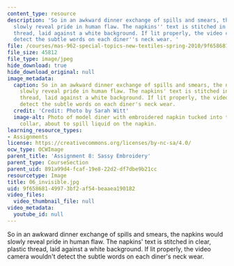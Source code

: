 ```yaml
---
content_type: resource
description: 'So in an awkward dinner exchange of spills and smears, the napkins would
  slowly reveal pride in human flaw. The napkins'' text is stitched in clear, plastic
  thread, laid against a white background. If lit properly, the video camera wouldn''t
  detect the subtle words on each diner''s neck wear. '
file: /courses/mas-962-special-topics-new-textiles-spring-2010/9f65868149973bf2af54beaaea190182_06_invisible.jpg
file_size: 45812
file_type: image/jpeg
hide_download: true
hide_download_original: null
image_metadata:
  caption: So in an awkward dinner exchange of spills and smears, the napkins would
    slowly reveal pride in human flaw. The napkins' text is stitched in clear, plastic
    thread, laid against a white background. If lit properly, the video camera wouldn't
    detect the subtle words on each diner's neck wear.
  credit: 'Credit: Photo by Sarah Witt'
  image-alt: Photo of model diner with embroidered napkin tucked into their shirt
    collar, about to spill liquid on the napkin.
learning_resource_types:
- Assignments
license: https://creativecommons.org/licenses/by-nc-sa/4.0/
ocw_type: OCWImage
parent_title: 'Assignment 8: Sassy Embroidery'
parent_type: CourseSection
parent_uid: 891a99d4-fcaf-19e8-22d2-df7dbe9b21cc
resourcetype: Image
title: 06_invisible.jpg
uid: 9f658681-4997-3bf2-af54-beaaea190182
video_files:
  video_thumbnail_file: null
video_metadata:
  youtube_id: null
---
```

So in an awkward dinner exchange of spills and smears, the napkins would slowly reveal pride in human flaw. The napkins' text is stitched in clear, plastic thread, laid against a white background. If lit properly, the video camera wouldn't detect the subtle words on each diner's neck wear. 